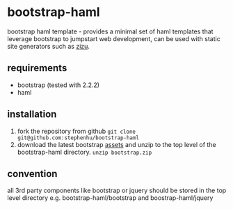 # bootstrap-haml

bootstrap haml template - provides a minimal set of haml templates that leverage
bootstrap to jumpstart web development, can be used with static site generators
such as [zizu](http://github.com/stephenhu/zizu).


## requirements

* bootstrap (tested with 2.2.2)
* haml


## installation

1.  fork the repository from github
```git clone git@github.com:stephenhu/bootstrap-haml```
2.  download the latest bootstrap [assets](http://twitter.github.com/bootstrap/assets/bootstrap.zip)
and unzip to the top level of the bootstrap-haml directory.
```unzip bootstrap.zip```


## convention

all 3rd party components like bootstrap or jquery should be stored in the top level
directory e.g. bootstrap-haml/bootstrap and boostrap-haml/jquery

